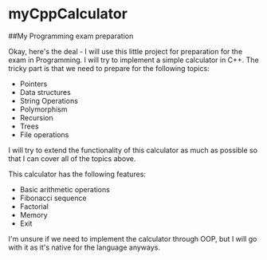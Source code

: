 # myCppCalculator
##My Programming exam preparation

Okay, here's the deal - I will use this little project for preparation for the exam in Programming. I will try to implement a simple calculator in C++. The tricky part is that we need to prepare for the following topics:
* Pointers
* Data structures
* String Operations
* Polymorphism
* Recursion
* Trees
* File operations

I will try to extend the functionality of this calculator as much as possible so that I can cover all of the topics above.

This calculator has the following features:
* Basic arithmetic operations
* Fibonacci sequence
* Factorial
* Memory
* Exit

I'm unsure if we need to implement the calculator through OOP, but I will go with it as it's native for the language anyways.